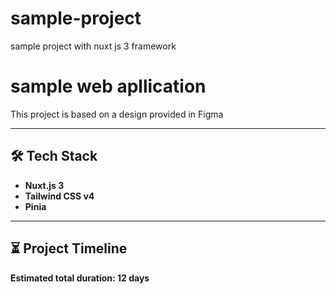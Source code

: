 # sample-project
sample project with nuxt js 3 framework

# sample web apllication

This project is based on a design provided in Figma

---

## 🛠️ Tech Stack

- **Nuxt.js 3** 
- **Tailwind CSS v4**
- **Pinia** 

---

## ⏳ Project Timeline

**Estimated total duration: 12 days**


